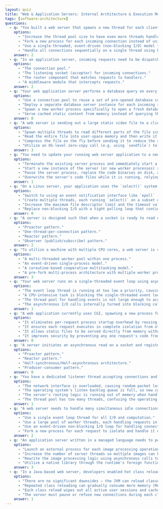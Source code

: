 ```yaml
---
layout: quiz
title: "Web & Application Servers: Internal Architecture & Execution Models Quiz"
tags: [software-architecture]
questions:
  - q: "You built a web server that spawns a new thread for each client connection. As traffic grows to thousands of concurrent connections, you observe high memory usage and many threads sitting idle waiting for I/O. Which concurrency model would handle this situation more efficiently?"
    options:
      - "Increase the thread pool size to have even more threads handle connections."
      - "Fork a new process for each incoming connection instead of using threads."
      - "Use a single-threaded, event-driven (non-blocking I/O) model to manage all connections."
      - "Handle all connections sequentially on a single thread using blocking I/O."
    answer: 2
  - q: "In an application server, incoming requests need to be dispatched to the appropriate handler logic based on the URL and HTTP method. Which part of the server architecture is responsible for this mapping of requests to the correct handler?"
    options:
      - "The connection pool."
      - "The listening socket (acceptor) for incoming connections."
      - "The router component that matches requests to handlers."
      - "A middleware module that intercepts requests."
    answer: 2
  - q: "Your web application server performs a database query on every incoming request. Opening a new database connection for each request is adding significant latency and overhead. What server-side strategy can help reduce this repeated connection overhead?"
    options:
      - "Use a connection pool to reuse a set of pre-opened database connections across requests."
      - "Deploy a separate database server instance for each incoming request."
      - "Spawn a new worker process specifically to open a fresh database connection on demand."
      - "Serve cached static content from memory instead of querying the database."
    answer: 0
  - q: "A web server is sending out a large static video file to a client. You want to minimize CPU usage during this file transfer. Which technique should the server use to efficiently send the file data to the client?"
    options:
      - "Spawn multiple threads to read different parts of the file simultaneously and send them."
      - "Read the entire file into user-space memory and then write it to the socket in chunks."
      - "Compress the file on the fly before sending it to reduce the amount of data sent over the network."
      - "Utilize an OS-level zero-copy call (e.g. using `sendfile`) to transfer file data directly from disk to the socket."
    answer: 3
  - q: "You need to update your running web server application to a new version without interrupting service or dropping active connections. Which deployment approach can achieve a graceful, zero-downtime upgrade?"
    options:
      - "Terminate the existing server process and immediately start a new process with the updated code."
      - "Start a new instance of the server (or new worker processes) running the updated code, then gradually shift incoming traffic to it and shut down the old instance after it finishes ongoing requests."
      - "Pause the server process, replace the code binaries on disk, and then resume the process to pick up the changes."
      - "Overwrite the server's code files while it is running, relying on the operating system to load the changes on the fly."
    answer: 1
  - q: "On a Linux server, your application uses the `select()` system call to monitor thousands of client sockets for readiness. As concurrency grows, `select()` calls are consuming excessive CPU time scanning many file descriptors. What should you adopt to improve I/O scalability in this situation?"
    options:
      - "Switch to using an event notification interface like `epoll` (Linux) or `kqueue` (BSD) to efficiently handle large numbers of sockets."
      - "Create multiple threads, each running `select()` on a subset of the connections, to split the workload."
      - "Increase the maximum file descriptor limit and the timeout value for `select()` to reduce its overhead."
      - "Replace non-blocking I/O with a tight polling loop that continuously checks each socket for new data."
    answer: 0
  - q: "A server is designed such that when a socket is ready to read data, the main loop gets notified and then explicitly reads the data from that socket and processes it. Which I/O design pattern does this approach represent?"
    options:
      - "Proactor pattern."
      - "One-thread-per-connection pattern."
      - "Reactor pattern."
      - "Observer (publish/subscribe) pattern."
    answer: 2
  - q: "To utilize a machine with multiple CPU cores, a web server is configured to pre-launch several worker processes at startup. Each process accepts and handles a share of incoming requests independently. Which concurrency model does this describe?"
    options:
      - "A multi-threaded worker pool within one process."
      - "An event-driven single-process model."
      - "A coroutine-based cooperative multitasking model."
      - "A pre-fork multi-process architecture with multiple worker processes."
    answer: 3
  - q: "Your web server runs on a single-threaded event loop using asynchronous I/O. When one particular request performs a computationally heavy operation (a long CPU-bound loop), all other requests handled by the server slow down dramatically. Why is this happening?"
    options:
      - "The event loop thread is running at too low a priority, causing it to be deprioritized by the OS."
      - "A CPU-intensive task is blocking the single-threaded event loop, preventing it from handling other events until the task completes."
      - "The thread pool for handling events is not large enough to accommodate the heavy computation."
      - "The asynchronous I/O calls internally turned into blocking calls, causing the event loop to stall."
    answer: 1
  - q: "A web application currently uses CGI, spawning a new process for each request to run a script. You redesign it so that the scripting engine runs inside the server process itself (using a persistent interpreter or JIT-compiled VM). What is the primary performance benefit of this change?"
    options:
      - "It eliminates per-request process startup overhead by reusing a single embedded runtime, significantly reducing latency."
      - "It ensures each request executes in complete isolation from others by running in its own process."
      - "It allows static files to be served directly from memory without hitting the file system."
      - "It improves security by preventing any one request's code from affecting the main server process."
    answer: 0
  - q: "A server initiates an asynchronous read on a socket and registers a callback. The operating system (or I/O library) reads the data in the background and invokes the callback only once the read is fully complete with the data ready to use. Which concurrency pattern does this describe?"
    options:
      - "Proactor pattern."
      - "Reactor pattern."
      - "Half-synchronous/Half-asynchronous architecture."
      - "Producer-consumer pattern."
    answer: 0
  - q: "You have a dedicated listener thread accepting connections and queuing them for worker threads. During traffic spikes, some clients occasionally receive connection refusals even though worker threads are available. What is a likely cause of these refused connections?"
    options:
      - "The network interface is overloaded, causing random packet losses."
      - "The operating system's listen backlog queue is full, so new connection attempts are being dropped."
      - "The server's routing logic is running out of memory when handling too many simultaneous requests."
      - "The thread pool has too many threads, confusing the operating system’s scheduler."
    answer: 1
  - q: "A web server needs to handle many simultaneous idle connections efficiently (mostly waiting on I/O) and also perform occasional CPU-intensive computations (like image resizing). Which architecture best accommodates both high I/O concurrency and CPU-bound tasks?"
    options:
      - "Use a single event loop thread for all I/O and computation."
      - "Use a large pool of worker threads, each handling requests in a blocking manner."
      - "Use an event-driven non-blocking I/O loop for handling connections, and offload CPU-heavy tasks to a separate worker thread pool."
      - "Fork a new process for each request to isolate and handle it entirely in parallel."
    answer: 2
  - q: "An application server written in a managed language needs to perform intensive image processing on each request. Rewriting the entire server in a low-level language isn't feasible. Which approach will boost performance for the image processing task while minimizing changes to the server?"
    options:
      - "Launch an external process for each image processing operation in a low-level optimized binary."
      - "Increase the number of server threads so multiple images can be processed concurrently within the managed runtime."
      - "Rewrite the image processing logic using asynchronous calls to break the work into non-blocking chunks."
      - "Utilize a native library through the runtime's foreign function interface (e.g., JNI/FFI) to perform image processing in optimized native code."
    answer: 3
  - q: "In a Java-based web server, developers enabled hot class reloading to update code on the fly during development. If this technique is used frequently in a long-running production server, what is a potential downside to be aware of?"
    options:
      - "There are no significant downsides – the JVM can reload classes indefinitely without any negative effects."
      - "Repeated class reloading can gradually consume more memory (Metaspace) over time if old classes aren't unloaded, potentially leading to memory leaks or increased GC pressure."
      - "Each class reload wipes out all active user sessions and cached data, forcing users to re-authenticate."
      - "The server must pause or refuse new connections during each class reload, effectively causing brief downtime on every update."
    answer: 1
---
```

